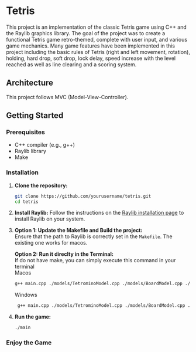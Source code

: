 # Tetris

This project is an implementation of the classic Tetris game using C++ and the Raylib graphics library. The goal of the project was to create a functional Tetris game retro-themed, complete with user input, and various game mechanics. Many game features have been implemented in this project including the basic rules of Tetris (right and left movement, rotation), holding, hard drop, soft drop, lock delay, speed increase with the level reached as well as line clearing and a scoring system.

## Architecture

This project follows MVC (Model-View-Controller).

## Getting Started

### Prerequisites

- C++ compiler (e.g., g++)
- Raylib library
- Make

### Installation

1. **Clone the repository:**

   ```sh
   git clone https://github.com/yourusername/tetris.git
   cd tetris
   ```

2. **Install Raylib:**
   Follow the instructions on the [Raylib installation page](https://github.com/raysan5/raylib#installation) to install Raylib on your system.

3. **Option 1: Update the Makefile and Build the project:**  
   Ensure that the path to Raylib is correctly set in the `Makefile`. The existing one works for macos.

   **Option 2: Run it direclty in the Terminal:**  
   If do not have make, you can simply execute this command in your terminal  
   Macos

   ```sh
   g++ main.cpp ./models/TetrominoModel.cpp ./models/BoardModel.cpp ./controllers/TetrisController.cpp ./views/BoardView.cpp ./views/TetrominoView.cpp ./views/SidePanelView.cpp -o main -I/opt/homebrew/include -I/opt/homebrew/include -L/opt/homebrew/lib -lraylib -framework OpenGL -framework Cocoa -framework IOKit -framework CoreAudio -framework CoreVideo -std=c++17
   ```

   Windows

   ```sh
    g++ main.cpp ./models/TetrominoModel.cpp ./models/BoardModel.cpp ./controllers/TetrisController.cpp ./views/BoardView.cpp ./views/TetrominoView.cpp ./views/SidePanelView.cpp -o main -IC:\raylib\include -LC:\raylib\lib -lraylib -lopengl32 -lgdi32 -lwinmm -std=c++17

   ```

4. **Run the game:**
   ```sh
   ./main
   ```

### Enjoy the Game
